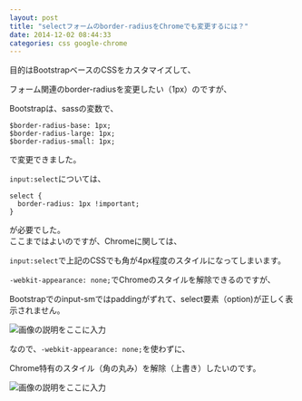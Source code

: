 ```yaml
---
layout: post
title: "selectフォームのborder-radiusをChromeでも変更するには？"
date: 2014-12-02 08:44:33
categories: css google-chrome
---
```

<p>目的はBootstrapベースのCSSをカスタマイズして、</p>

<p>フォーム関連のborder-radiusを変更したい（1px）のですが、</p>

<p>Bootstrapは、sassの変数で、</p>

<pre><code>$border-radius-base: 1px;
$border-radius-large: 1px;
$border-radius-small: 1px;
</code></pre>

<p>で変更できました。</p>

<p><code>input:select</code>については、</p>

<pre><code>select {
  border-radius: 1px !important;
}
</code></pre>

<p>が必要でした。<br>
ここまではよいのですが、Chromeに関しては、</p>

<p><code>input:select</code>で上記のCSSでも角が4px程度のスタイルになってしまいます。</p>

<p><code>-webkit-appearance: none;</code>でChromeのスタイルを解除できるのですが、</p>

<p>Bootstrapでのinput-smではpaddingがずれて、select要素（option)が正しく表示されません。</p>

<p><img src="https://i.stack.imgur.com/mVxMT.png" alt="画像の説明をここに入力"></p>

<p>なので、<code>-webkit-appearance: none;</code>を使わずに、</p>

<p>Chrome特有のスタイル（角の丸み）を解除（上書き）したいのです。</p>

<p><img src="https://i.stack.imgur.com/uqFqe.png" alt="画像の説明をここに入力"></p>
